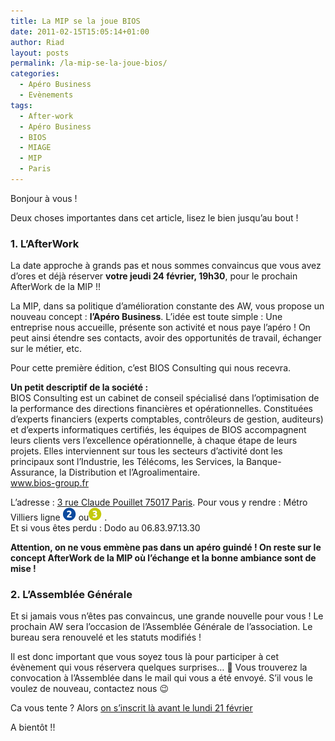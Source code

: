 ```yaml
---
title: La MIP se la joue BIOS
date: 2011-02-15T15:05:14+01:00
author: Riad
layout: posts
permalink: /la-mip-se-la-joue-bios/
categories:
  - Apéro Business
  - Evènements
tags:
  - After-work
  - Apéro Business
  - BIOS
  - MIAGE
  - MIP
  - Paris
---
```

Bonjour à vous !

Deux choses importantes dans cet article, lisez le bien jusqu&#8217;au bout !

### 1. L&#8217;AfterWork

La date approche à grands pas et nous sommes convaincus que vous avez d&#8217;ores et déjà réserver **votre jeudi 24 février, 19h30**, pour le prochain AfterWork de la MIP !!

La MIP, dans sa politique d&#8217;amélioration constante des AW, vous propose un nouveau concept : **l&#8217;Apéro Business**. L&#8217;idée est toute simple : Une entreprise nous accueille, présente son activité et nous paye l&#8217;apéro ! On peut ainsi étendre ses contacts, avoir des opportunités de travail, échanger sur le métier, etc.

Pour cette première édition, c&#8217;est BIOS Consulting qui nous recevra.

**Un petit descriptif de la société :**  
BIOS Consulting est un cabinet de conseil spécialisé dans l’optimisation de la performance des directions financières et opérationnelles. Constituées d’experts financiers (experts comptables, contrôleurs de gestion, auditeurs) et d’experts informatiques certifiés, les équipes de BIOS accompagnent leurs clients vers l’excellence opérationnelle, à chaque étape de leurs projets. Elles interviennent sur tous les secteurs d’activité dont les principaux sont l’Industrie, les Télécoms, les Services, la Banque-Assurance, la Distribution et l’Agroalimentaire.  
<a href="https://www.bios-group.fr/" target="_blank">www.bios-group.fr</a>

L&#8217;adresse : <a href="https://goo.gl/oOnIU" target="_blank">3 rue Claude Pouillet 75017 Paris</a>. Pour vous y rendre : Métro Villiers ligne [<img class="alignnone size-full wp-image-258" title="m2" src="/assets/uploads/2010/10/m2.gif" alt="Ligne 2" width="21" height="21" />](/assets/uploads/2010/10/m2.gif) ou<img class="alignnone size-full wp-image-271" title="m3" src="/assets/uploads/2010/10/m3.gif" alt="" width="21" height="21" /> .  
Et si vous êtes perdu : Dodo au 06.83.97.13.30

**Attention, on ne vous emmène pas dans un apéro guindé ! On reste sur le concept AfterWork de la MIP où l&#8217;échange et la bonne ambiance sont de mise !**

### 2. L&#8217;Assemblée Générale

Et si jamais vous n&#8217;êtes pas convaincus, une grande nouvelle pour vous ! Le prochain AW sera l&#8217;occasion de l&#8217;Assemblée Générale de l&#8217;association. Le bureau sera renouvelé et les statuts modifiés !

Il est donc important que vous soyez tous là pour participer à cet évènement qui vous réservera quelques surprises&#8230; 🙂 Vous trouverez la convocation à l&#8217;Assemblée dans le mail qui vous a été envoyé. S&#8217;il vous le voulez de nouveau, contactez nous 😉

Ca vous tente ? Alors <a href="/inscription-a-lapero-business-bios/" target="_blank">on s&#8217;inscrit là avant le lundi 21 février</a>

A bientôt !!
